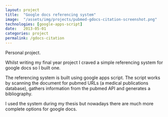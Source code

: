 ```yaml
---
layout: project
title:  "Google docs referencing system"
image:  "/assets/img/projects/pubmed-gdocs-citation-screenshot.png"
technologies: [google-apps-script]
date:   2013-05-01
categories: project
permalink: /gdocs-citation
---
```


Personal project.  

Whilst writing my final year project I craved a simple referencing system for google docs so I built one.   

The referencing system is built using google apps script. The script works by scanning the document for pubmed URLs (a medical publications database), gathers information from the pubmed API and generates a bibliography.  

I used the system during my thesis but nowadays there are much more complete options for google docs.
